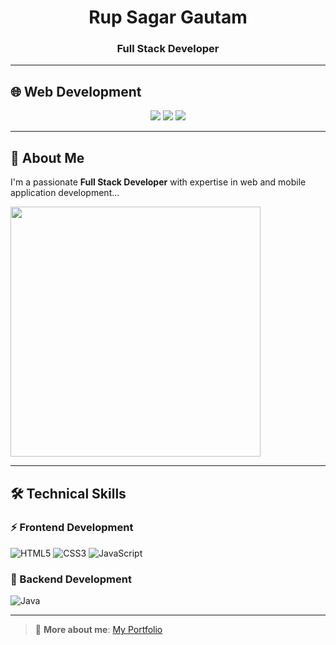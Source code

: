 <h1 align="center">Rup Sagar Gautam</h1>
<h3 align="center">Full Stack Developer</h3>

---

## 🌐 Web Development

<p align="center">
  <a href="https://www.linkedin.com/in/rup-sagar-gautam"><img src="https://img.shields.io/badge/LinkedIn-blue?logo=linkedin" /></a>
  <a href="rupsagargautam@gmail.com"><img src="https://img.shields.io/badge/Email-D14836?logo=gmail&logoColor=white" /></a>
  <a href="https://github.com/RupSagarGautam"><img src="https://img.shields.io/badge/GitHub-100000?logo=github" /></a>
</p>

---

## 👋 About Me

I'm a passionate **Full Stack Developer** with expertise in web and mobile application development...

<img src="https://cdn.dribbble.com/users/1059583/screenshots/4171367/coding-freak.gif" width="400"/>

---

## 🛠 Technical Skills

### ⚡ Frontend Development
![HTML5](https://img.shields.io/badge/html5-E34F26?logo=html5&logoColor=white)
![CSS3](https://img.shields.io/badge/css3-1572B6?logo=css3&logoColor=white)
![JavaScript](https://img.shields.io/badge/javascript-F7DF1E?logo=javascript&logoColor=black)

### 🔧 Backend Development

![Java](https://img.shields.io/badge/java-007396?logo=java&logoColor=white)

---

> 🔗 **More about me**: [My Portfolio](https://rupsagargautam.com.np)

